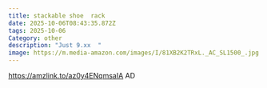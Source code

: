 ```yaml
---
title: stackable shoe  rack
date: 2025-10-06T08:43:35.872Z
tags: 2025-10-06
Category: other
description: "Just 9.xx  "
image: https://m.media-amazon.com/images/I/81XB2K2TRxL._AC_SL1500_.jpg
---
```

 https://amzlink.to/az0y4ENqmsaIA
AD